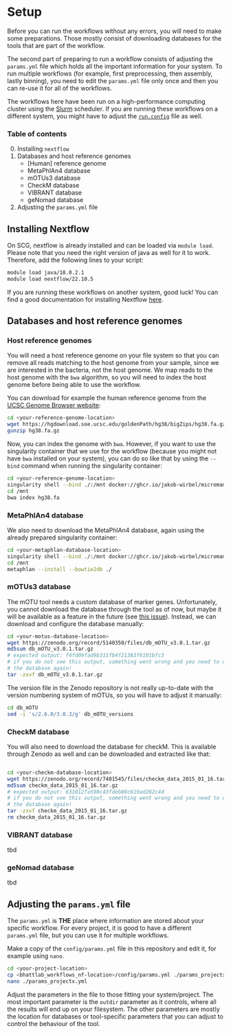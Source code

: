 # Setup

Before you can run the workflows without any errors, you will need to make some
preparations. Those mostly consist of downloading databases for the tools that
are part of the workflow.

The second part of preparing to run a workflow consists of adjusting the 
`params.yml` file which holds all the important information for your system.
To run multiple workflows (for example, first preprocessing, then assembly,
lastly binning), you need to edit the `params.yml` file only once and then you
can re-use it for all of the workflows. 

The workflows here have been run on a high-performance computing cluster 
using the [Slurm](https://slurm.schedmd.com/overview.html) scheduler. If you 
are running these workflows on a different system, you might have to adjust 
the [`run.config`](../config/run.config) file as well.

### Table of contents

 0. Installing `nextflow`
 1. Databases and host reference genomes
 	- [Human] reference genome
 	- MetaPhlAn4 database
 	- mOTUs3 database
 	- CheckM database
 	- VIBRANT database
 	- geNomad database
 2. Adjusting the `params.yml` file

## Installing Nextflow

On SCG, nextflow is already installed and can be loaded via `module load`. 
Please note that you need the right version of java as well for it to work. 
Therefore, add the following lines to your script:

```bash
module load java/18.0.2.1
module load nextflow/22.10.5
```

If you are running these workflows on another system, good luck! You can find
a good documentation for installing Nextflow 
[here](https://www.nextflow.io/docs/latest/getstarted.html#installation).

## Databases and host reference genomes

### Host reference genomes

You will need a host reference genome on your file system so that you can 
remove all reads matching to the host genome from your sample, since we are
interested in the bacteria, not the host genome. We map reads to the host 
genome with the `bwa` algorithm, so you will need to index the host 
genome before being able to use the workflow.

You can download for example the human reference genome from the
[UCSC Genome Browser website](https://hgdownload.soe.ucsc.edu/goldenPath/hg38/bigZips/):
```bash
cd <your-reference-genome-location>
wget https://hgdownload.soe.ucsc.edu/goldenPath/hg38/bigZips/hg38.fa.gz
gunzip hg38.fa.gz
```

Now, you can index the genome with `bwa`. However, if you want to use the 
singularity container that we use for the workflow (because you might not have
`bwa` installed on your system), you can do so like that by using the `--bind`
command when running the singularity container:
```bash
cd <your-reference-genome-location>
singularity shell --bind ./:/mnt docker://ghcr.io/jakob-wirbel/micromamba-focal-preprocessing:latest
cd /mnt
bwa index hg38.fa
```

### MetaPhlAn4 database

We also need to download the MetaPhlAn4 database, again using the already
prepared singularity container:

```bash
cd <your-metaphlan-database-location>
singularity shell --bind ./:/mnt docker://ghcr.io/jakob-wirbel/micromamba-focal-classification:latest
cd /mnt
metaphlan --install --bowtie2db ./
```

### mOTUs3 database

The mOTU tool needs a custom database of marker genes. Unfortunately, you 
cannot download the database through the tool as of now, but maybe it will be
available as a feature in the future (see 
[this issue](https://github.com/motu-tool/mOTUs/issues/109)). Instead, we can
download and configure the database manually:

```bash
cd <your-motus-database-location>
wget https://zenodo.org/record/5140350/files/db_mOTU_v3.0.1.tar.gz
md5sum db_mOTU_v3.0.1.tar.gz
# expected output: f4fd09fad9b311fb4f21383f6101bfc3
# if you do not see this output, something went wrong and you need to download
# the database again!
tar -zxvf db_mOTU_v3.0.1.tar.gz
```

The version file in the Zenodo repository is not really up-to-date with the
version numbering system of mOTUs, so you will have to adjust it manually:
```bash
cd db_mOTU
sed -i 's/2.6.0/3.0.3/g' db_mOTU_versions
```

### CheckM database

You will also need to download the database for checkM. This is available through 
Zenodo as well and can be downloaded and extracted like that:
```bash

cd <your-checkm-database-location>
wget https://zenodo.org/record/7401545/files/checkm_data_2015_01_16.tar.gz
md5sum checkm_data_2015_01_16.tar.gz
# expected output: 631012fa598c43fdeb88c619ad282c4d
# if you do not see this output, something went wrong and you need to download
# the database again!
tar -zxvf checkm_data_2015_01_16.tar.gz
rm checkm_data_2015_01_16.tar.gz
```

### VIBRANT database

tbd

### geNomad database

tbd

## Adjusting the `params.yml` file

The `params.yml` is **THE** place where information are stored about your
specific workflow. For every project, it is good to have a different 
`params.yml` file, but you can use it for multiple workflows.

Make a copy of the `config/params.yml` file in this repository and edit it,
for example using `nano`.

```bash
cd <your-project-location>
cp <bhattlab_workflows_nf-location>/config/params.yml ./params_projectx.yml
nano ./params_projectx.yml
```

Adjust the parameters in the file to those fitting your system/project. 
The most important parameter is the `outdir` parameter as it controls, 
where all the results will end up on your filesystem. The other parameters are
mostly the location for databases or tool-specific parameters that you can 
adjust to control the behaviour of the tool.
